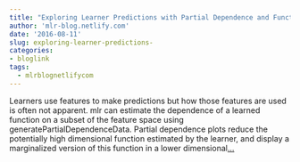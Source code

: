 ```yaml
---
title: "Exploring Learner Predictions with Partial Dependence and Functional ANOVA"
author: 'mlr-blog.netlify.com'
date: '2016-08-11'
slug: exploring-learner-predictions-
categories:
- bloglink
tags:
  - mlrblognetlifycom
---
```


Learners use features to make predictions but how those features are used is often not apparent. mlr can estimate the dependence of a learned function on a subset of the feature space using generatePartialDependenceData. Partial dependence plots reduce the potentially high dimensional function estimated by the learner, and display a marginalized version of this function in a lower dimensional[... <i class="fas fa-external-link-alt"></i>](https://mlr-blog.netlify.com/post/2016-08-11-exploring-learner-predictions-with-partial-dependence/)

